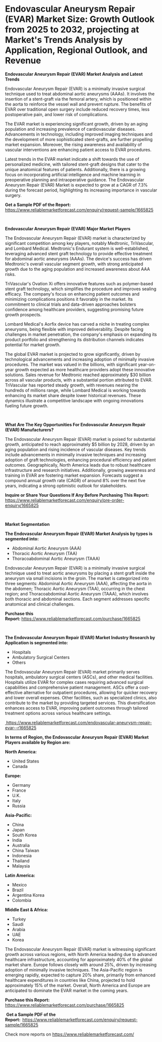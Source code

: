 <p><h1>Endovascular Aneurysm Repair (EVAR) Market Size: Growth Outlook from 2025 to 2032, projecting at Market's Trends Analysis by Application, Regional Outlook, and Revenue</h1></p><p><strong>Endovascular Aneurysm Repair (EVAR) Market Analysis and Latest Trends</strong></p>
<p><p>Endovascular Aneurysm Repair (EVAR) is a minimally invasive surgical technique used to treat abdominal aortic aneurysms (AAAs). It involves the insertion of a stent-graft via the femoral artery, which is positioned within the aorta to reinforce the vessel wall and prevent rupture. The benefits of EVAR over traditional open surgery include reduced recovery times, less postoperative pain, and lower risk of complications.</p><p>The EVAR market is experiencing significant growth, driven by an aging population and increasing prevalence of cardiovascular diseases. Advancements in technology, including improved imaging techniques and the development of more sophisticated stent-grafts, are further propelling market expansion. Moreover, the rising awareness and availability of vascular interventions are enhancing patient access to EVAR procedures.</p><p>Latest trends in the EVAR market indicate a shift towards the use of personalized medicine, with tailored stent-graft designs that cater to the unique anatomical features of patients. Additionally, there is a growing focus on incorporating artificial intelligence and machine learning in preoperative planning and intraoperative guidance. The Endovascular Aneurysm Repair (EVAR) Market is expected to grow at a CAGR of 7.3% during the forecast period, highlighting its increasing importance in vascular surgery.</p></p>
<p><strong>Get a Sample PDF of the Report:&nbsp;</strong> <a href="https://www.reliablemarketforecast.com/enquiry/request-sample/1665825?utm_campaign=2736&utm_medium=2&utm_source=Github&utm_content=ia&utm_term=03032025&utm_id=endovascular-aneurysm-repair-evar">https://www.reliablemarketforecast.com/enquiry/request-sample/1665825</a></p>
<p>&nbsp;</p>
<p><strong>Endovascular Aneurysm Repair (EVAR) Major Market Players</strong></p>
<p><p>The Endovascular Aneurysm Repair (EVAR) market is characterized by significant competition among key players, notably Medtronic, TriVascular, and Lombard Medical. Medtronic's Endurant system is well-established, leveraging advanced stent graft technology to provide effective treatment for abdominal aortic aneurysms (AAAs). The device's success has driven Medtronic's overall vascular segment growth, with strong anticipated growth due to the aging population and increased awareness about AAA risks.</p><p>TriVascular's Ovation Xi offers innovative features such as polymer-based stent graft technology, which simplifies the procedure and improves sealing efficacy. The company's focus on enhancing patient outcomes and minimizing complications positions it favorably in the market. Its commitment to clinical trials and data-driven approaches bolsters confidence among healthcare providers, suggesting promising future growth prospects.</p><p>Lombard Medical's Aorfix device has carved a niche in treating complex aneurysms, being flexible with improved deliverability. Despite facing challenges in market penetration, the company's emphasis on expanding its product portfolio and strengthening its distribution channels indicates potential for market growth. </p><p>The global EVAR market is projected to grow significantly, driven by technological advancements and increasing adoption of minimally invasive procedures. The market was valued in the billions, with significant year-on-year growth expected as more healthcare providers adopt these innovative solutions. Sales revenue for Medtronic reached approximately $30 billion across all vascular products, with a substantial portion attributed to EVAR. TriVascular has reported steady growth, with revenues nearing the hundreds of millions range, while Lombard Medical is working towards enhancing its market share despite lower historical revenues. These dynamics illustrate a competitive landscape with ongoing innovations fueling future growth.</p></p>
<p>&nbsp;</p>
<p><strong>What Are The Key Opportunities For Endovascular Aneurysm Repair (EVAR) Manufacturers?</strong></p>
<p><p>The Endovascular Aneurysm Repair (EVAR) market is poised for substantial growth, anticipated to reach approximately $5 billion by 2028, driven by an aging population and rising incidence of vascular diseases. Key trends include advancements in minimally invasive techniques and increasing adoption of graft technologies, enhancing procedural efficiency and patient outcomes. Geographically, North America leads due to robust healthcare infrastructure and research initiatives. Additionally, growing awareness and training in EVAR are fostering market expansion. Forecasts suggest a compound annual growth rate (CAGR) of around 8% over the next five years, indicating a strong optimistic outlook for stakeholders.</p></p>
<p><strong>Inquire or Share Your Questions If Any Before Purchasing This Report:</strong> <a href="https://www.reliablemarketforecast.com/enquiry/pre-order-enquiry/1665825?utm_campaign=2736&utm_medium=2&utm_source=Github&utm_content=ia&utm_term=03032025&utm_id=endovascular-aneurysm-repair-evar">https://www.reliablemarketforecast.com/enquiry/pre-order-enquiry/1665825</a></p>
<p>&nbsp;</p>
<p><strong>Market Segmentation</strong></p>
<p><strong>The Endovascular Aneurysm Repair (EVAR) Market Analysis by types is segmented into:</strong></p>
<p><ul><li>Abdominal Aortic Aneurysm (AAA)</li><li>Thoracic Aortic Aneurysm (TAA)</li><li>Thoracoabdominal Aortic Aneurysm (TAAA)</li></ul></p>
<p><p>Endovascular Aneurysm Repair (EVAR) is a minimally invasive surgical technique used to treat aortic aneurysms by placing a stent graft inside the aneurysm via small incisions in the groin. The market is categorized into three segments: Abdominal Aortic Aneurysm (AAA), affecting the aorta in the abdomen; Thoracic Aortic Aneurysm (TAA), occurring in the chest region; and Thoracoabdominal Aortic Aneurysm (TAAA), which involves both thoracic and abdominal sections. Each segment addresses specific anatomical and clinical challenges.</p></p>
<p><strong>Purchase this Report:&nbsp;</strong><a href="https://www.reliablemarketforecast.com/purchase/1665825?utm_campaign=2736&utm_medium=2&utm_source=Github&utm_content=ia&utm_term=03032025&utm_id=endovascular-aneurysm-repair-evar">https://www.reliablemarketforecast.com/purchase/1665825</a></p>
<p>&nbsp;</p>
<p><strong>The Endovascular Aneurysm Repair (EVAR) Market Industry Research by Application is segmented into:</strong></p>
<p><ul><li>Hospitals</li><li>Ambulatory Surgical Centers</li><li>Others</li></ul></p>
<p><p>The Endovascular Aneurysm Repair (EVAR) market primarily serves hospitals, ambulatory surgical centers (ASCs), and other medical facilities. Hospitals utilize EVAR for complex cases requiring advanced surgical capabilities and comprehensive patient management. ASCs offer a cost-effective alternative for outpatient procedures, allowing for quicker recovery and lower overall expenses. Other facilities, such as specialized clinics, also contribute to the market by providing targeted services. This diversification enhances access to EVAR, improving patient outcomes through tailored treatment options across various healthcare settings.</p></p>
<p><a href="https://www.reliablemarketforecast.com/endovascular-aneurysm-repair-evar--r1665825?utm_campaign=2736&utm_medium=2&utm_source=Github&utm_content=ia&utm_term=03032025&utm_id=endovascular-aneurysm-repair-evar">&nbsp;https://www.reliablemarketforecast.com/endovascular-aneurysm-repair-evar--r1665825</a></p>
<p><strong>In terms of Region, the Endovascular Aneurysm Repair (EVAR) Market Players available by Region are:</strong></p>
<p>
    <p> <strong> North America: </strong>
        <ul>
            <li>United States</li>
            <li>Canada</li>
        </ul>
        </p> 
    <p> <strong> Europe: </strong>
        <ul>
            <li>Germany</li>
            <li>France</li>
            <li>U.K.</li>
            <li>Italy</li>
            <li>Russia</li>
        </ul>
        </p> 
    <p> <strong> Asia-Pacific: </strong>
        <ul>
            <li>China</li>
            <li>Japan</li>
            <li>South Korea</li>
            <li>India</li>
            <li>Australia</li>
            <li>China Taiwan</li>
            <li>Indonesia</li>
            <li>Thailand</li>
            <li>Malaysia</li>
        </ul>
        </p> 
    <p> <strong> Latin America: </strong>
        <ul>
            <li>Mexico</li>
            <li>Brazil</li>
            <li>Argentina Korea</li>
            <li>Colombia</li>
        </ul>
        </p> 
    <p> <strong> Middle East & Africa: </strong>
        <ul>
            <li>Turkey</li>
            <li>Saudi</li>
            <li>Arabia</li>
            <li>UAE</li>
            <li>Korea</li>
        </ul>
    </p>
    </p>
<p><p>The Endovascular Aneurysm Repair (EVAR) market is witnessing significant growth across various regions, with North America leading due to advanced healthcare infrastructure, accounting for approximately 40% of the global market share. Europe follows closely with around 25%, driven by increasing adoption of minimally invasive techniques. The Asia-Pacific region is emerging rapidly, expected to capture 20% share, primarily from enhanced healthcare expenditures in countries like China, projected to hold approximately 15% of the market. Overall, North America and Europe are anticipated to dominate the EVAR market in the coming years.</p></p>
<p><strong>Purchase this Report: </strong><a href="https://www.reliablemarketforecast.com/purchase/1665825?utm_campaign=2736&utm_medium=2&utm_source=Github&utm_content=ia&utm_term=03032025&utm_id=endovascular-aneurysm-repair-evar">https://www.reliablemarketforecast.com/purchase/1665825</a></p>
<p>&nbsp;<strong>Get a Sample PDF of the Report:&nbsp;&nbsp;</strong><a href="https://www.reliablemarketforecast.com/enquiry/request-sample/1665825?utm_campaign=2736&utm_medium=2&utm_source=Github&utm_content=ia&utm_term=03032025&utm_id=endovascular-aneurysm-repair-evar">https://www.reliablemarketforecast.com/enquiry/request-sample/1665825</a></p>
<p><strong></strong></p>
<p>Check more reports on <a href="https://www.reliablemarketforecast.com/?utm_campaign=2736&utm_medium=2&utm_source=Github&utm_content=ia&utm_term=03032025&utm_id=endovascular-aneurysm-repair-evar">https://www.reliablemarketforecast.com/</a></p>